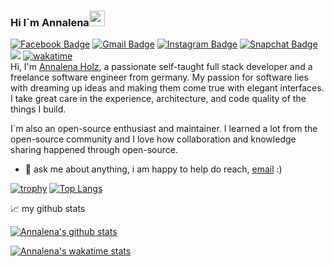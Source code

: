 ### Hi I´m Annalena<img src="https://media.giphy.com/media/hvRJCLFzcasrR4ia7z/giphy.gif" width="25px">
[![Facebook Badge](https://img.shields.io/badge/-AnnalenaHolz-005eff?style=flat&labelColor=005eff&logo=Facebook&logoColor=darkblue&link=https://www.facebook.com/annalena.holz.507/)](https://www.facebook.com/annalena.holz.507/)
[![Gmail Badge](https://img.shields.io/badge/-AnnalenaHolz-c14438?style=flat&logo=Gmail&logoColor=white&link=mailto:anna.holz1109@gmail.com)](mailto:anna.holz1109@gmail.com)
[![Instagram Badge](https://img.shields.io/badge/-@AnnalenaHolz-purple?style=flat&logo=instagram&logoColor=white&link=https://instagram.com/annalena.holz/)](https://instagram.com/annalena.holz)
[![Snapchat Badge](https://img.shields.io/badge/-@CatJogger1109-f0ff00?style=flat&labelColor=f0ff00&logo=Snapchat&logoColor=black&)]()
![](https://visitor-badge.glitch.me/badge?page_id=pixelsde.pixelsde)
[![wakatime](https://wakatime.com/badge/user/50009e5e-bfc8-498e-8ef7-6ac04ec863e5.svg)](https://wakatime.com/@50009e5e-bfc8-498e-8ef7-6ac04ec863e5)
<br />
Hi, I'm [Annalena Holz](https://github.com/AnnalenaHolz/), a passionate self-taught full stack developer and a freelance software engineer from germany. My passion for software lies with dreaming up ideas and making them come true with elegant interfaces. I take great care in the experience, architecture, and code quality of the things I build.

I´m also an open-source enthusiast and maintainer. I learned a lot from the open-source community and I love how collaboration and knowledge sharing happened through open-source.
- 💬 ask me about anything, i am happy to help do reach, [email](mailto:anna.holz1109@gmail.com) :)

[![trophy](https://github-profile-trophy.vercel.app/?username=AnnalenaHolz&theme=radical)](https://github.com/ryo-ma/github-profile-trophy)
[![Top Langs](https://github-readme-stats.vercel.app/api/top-langs/?username=AnnalenaHolz&theme=radical&langs_count=8)](https://github.com/anuraghazra/github-readme-stats)
 
📈 my github stats

[![Annalena's github stats](https://github-readme-stats.vercel.app/api?username=AnnalenaHolz&count_private=true&show_icons=true&theme=radical&show_owner=true)](https://github.com/carinaschoppe)

[![Annalena's wakatime stats](https://github-readme-stats.vercel.app/api/wakatime?username=AnnalenaHolz&show_icons=true&show_owner=true&theme=radical&langs_count=8)](https://github.com/anuraghazra/github-readme-stats)


